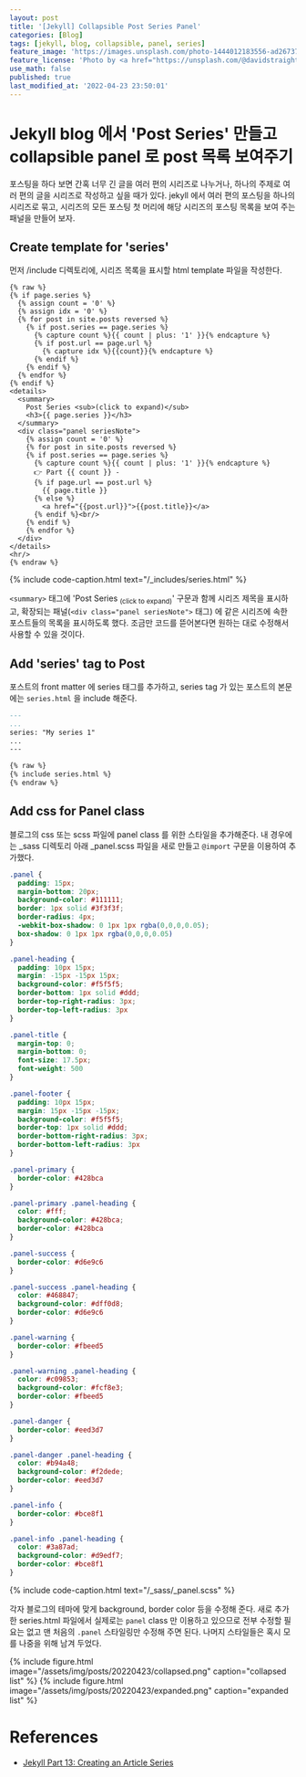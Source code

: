 ```yaml
---
layout: post
title: '[Jekyll] Collapsible Post Series Panel'
categories: [Blog]
tags: [jekyll, blog, collapsible, panel, series]
feature_image: 'https://images.unsplash.com/photo-1444012183556-ad267375edb4?ixlib=rb-1.2.1&ixid=MnwxMjA3fDB8MHxwaG90by1wYWdlfHx8fGVufDB8fHx8&auto=format&fit=crop&w=1770&q=80'
feature_license: 'Photo by <a href="https://unsplash.com/@davidstraight?utm_source=unsplash&utm_medium=referral&utm_content=creditCopyText">David Straight</a> on <a href="https://unsplash.com/s/photos/foldable?utm_source=unsplash&utm_medium=referral&utm_content=creditCopyText">Unsplash</a>'
use_math: false
published: true
last_modified_at: '2022-04-23 23:50:01'
---
```


<!-- more -->
# Jekyll blog 에서 'Post Series' 만들고 collapsible panel 로 post 목록 보여주기
포스팅을 하다 보면 간혹 너무 긴 글을 여러 편의 시리즈로 나누거나, 하나의 주제로 여러 편의 글을 시리즈로 작성하고 싶을 때가 있다. jekyll 에서 여러 편의 포스팅을 하나의 시리즈로 묶고, 시리즈의 모든 포스팅 첫 머리에 해당 시리즈의 포스팅 목록을 보여 주는 패널을 만들어 보자.

## Create template for 'series'
먼저 /include 디렉토리에, 시리즈 목록을 표시할 html template 파일을 작성한다.
```
{% raw %}
{% if page.series %}
  {% assign count = '0' %}
  {% assign idx = '0' %}
  {% for post in site.posts reversed %}
    {% if post.series == page.series %}
      {% capture count %}{{ count | plus: '1' }}{% endcapture %}
      {% if post.url == page.url %}
        {% capture idx %}{{count}}{% endcapture %}
      {% endif %}
    {% endif %}
  {% endfor %}
{% endif %}
<details>
  <summary>
    Post Series <sub>(click to expand)</sub>
    <h3>{{ page.series }}</h3>
  </summary>
  <div class="panel seriesNote">
    {% assign count = '0' %}
    {% for post in site.posts reversed %}
    {% if post.series == page.series %}
      {% capture count %}{{ count | plus: '1' }}{% endcapture %}
      👉 Part {{ count }} -
      {% if page.url == post.url %}
        {{ page.title }}
      {% else %}
        <a href="{{post.url}}">{{post.title}}</a>
      {% endif %}<br/>
    {% endif %}
    {% endfor %}
  </div>
</details>
<hr/>
{% endraw %}
```
{% include code-caption.html text="/_includes/series.html" %}

`<summary>` 태그에 'Post Series <sub>(click to expand)</sub>' 구문과 함께 시리즈 제목을 표시하고,
확장되는 패널(`<div class="panel seriesNote">` 태그) 에 같은 시리즈에 속한 포스트들의 목록을 표시하도록 했다. 조금만 코드를 뜯어본다면 원하는 대로 수정해서 사용할 수 있을 것이다.

## Add 'series' tag to Post
포스트의 front matter 에 series 태그를 추가하고, series tag 가 있는 포스트의 본문에는 `series.html` 을 include 해준다.
```markdown
---
...
series: "My series 1"
...
---

{% raw %}
{% include series.html %}
{% endraw %}
```

## Add css for Panel class
블로그의 css 또는 scss 파일에 panel class 를 위한 스타일을 추가해준다. 내 경우에는 _sass 디렉토리 아래 _panel.scss 파일을 새로 만들고 `@import` 구문을 이용하여 추가했다.

```css
.panel {
  padding: 15px;
  margin-bottom: 20px;
  background-color: #111111;
  border: 1px solid #3f3f3f;
  border-radius: 4px;
  -webkit-box-shadow: 0 1px 1px rgba(0,0,0,0.05);
  box-shadow: 0 1px 1px rgba(0,0,0,0.05)
}

.panel-heading {
  padding: 10px 15px;
  margin: -15px -15px 15px;
  background-color: #f5f5f5;
  border-bottom: 1px solid #ddd;
  border-top-right-radius: 3px;
  border-top-left-radius: 3px
}

.panel-title {
  margin-top: 0;
  margin-bottom: 0;
  font-size: 17.5px;
  font-weight: 500
}

.panel-footer {
  padding: 10px 15px;
  margin: 15px -15px -15px;
  background-color: #f5f5f5;
  border-top: 1px solid #ddd;
  border-bottom-right-radius: 3px;
  border-bottom-left-radius: 3px
}

.panel-primary {
  border-color: #428bca
}

.panel-primary .panel-heading {
  color: #fff;
  background-color: #428bca;
  border-color: #428bca
}

.panel-success {
  border-color: #d6e9c6
}

.panel-success .panel-heading {
  color: #468847;
  background-color: #dff0d8;
  border-color: #d6e9c6
}

.panel-warning {
  border-color: #fbeed5
}

.panel-warning .panel-heading {
  color: #c09853;
  background-color: #fcf8e3;
  border-color: #fbeed5
}

.panel-danger {
  border-color: #eed3d7
}

.panel-danger .panel-heading {
  color: #b94a48;
  background-color: #f2dede;
  border-color: #eed3d7
}

.panel-info {
  border-color: #bce8f1
}

.panel-info .panel-heading {
  color: #3a87ad;
  background-color: #d9edf7;
  border-color: #bce8f1
}
```
{% include code-caption.html text="/_sass/_panel.scss" %}

각자 블로그의 테마에 맞게 background, border color 등을 수정해 준다. 새로 추가한 series.html 파일에서 실제로는 `panel` class 만 이용하고 있으므로 전부 수정할 필요는 없고 맨 처음의 `.panel` 스타일링만 수정해 주면 된다. 나머지 스타일들은 혹시 모를 나중을 위해 남겨 두었다.

{% include figure.html image="/assets/img/posts/20220423/collapsed.png" caption="collapsed list" %}
{% include figure.html image="/assets/img/posts/20220423/expanded.png" caption="expanded list" %}

# References
- [Jekyll Part 13: Creating an Article Series](https://digitaldrummerj.me/blogging-on-github-part-13-creating-an-article-series/)